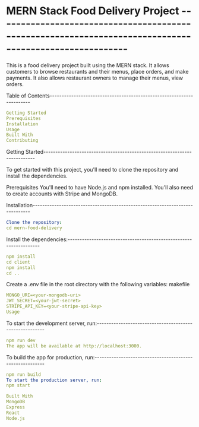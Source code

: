 # MERN Stack Food Delivery Project -------------------------------------------------------------------------------------------------------


This is a food delivery project built using the MERN stack. It allows customers to browse restaurants and their menus, 
place orders, and make payments. It also allows restaurant owners to manage their menus, view orders.

Table of Contents----------------------------------------------------------------------
```yaml
Getting Started
Prerequisites
Installation
Usage
Built With
Contributing
```

Getting Started--------------------------------------------------------------------------

To get started with this project, you'll need to clone the repository and install the dependencies.

Prerequisites
You'll need to have Node.js and npm installed. You'll also need to create accounts with Stripe and MongoDB.

Installation-----------------------------------------------------------------------------
```yaml
Clone the repository:
cd mern-food-delivery
```

Install the dependencies:------------------------------------------------------------------

```yaml
npm install
cd client
npm install
cd ..
```
Create a .env file in the root directory with the following variables:
makefile
```yaml
MONGO_URI=<your-mongodb-uri>
JWT_SECRET=<your-jwt-secret>
STRIPE_API_KEY=<your-stripe-api-key>
Usage
```

To start the development server, run:--------------------------------------------------------
```yaml
npm run dev
The app will be available at http://localhost:3000.
```

To build the app for production, run:---------------------------------------------------------
```yaml
npm run build
To start the production server, run:
npm start
```
```yaml
Built With
MongoDB
Express
React
Node.js
```